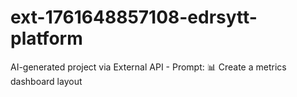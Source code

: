 # ext-1761648857108-edrsytt-platform
AI-generated project via External API - Prompt: 📊 Create a metrics dashboard layout
